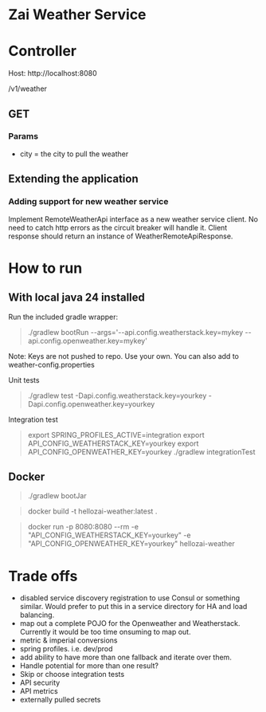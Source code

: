 # Zai Weather Service

# Controller
Host: http://localhost:8080

/v1/weather

## GET

### Params
- city = the city to pull the weather

## Extending the application

### Adding support for new weather service

Implement RemoteWeatherApi interface as a new weather service client. No need to catch http errors as the circuit breaker will handle it. Client response should return an instance of WeatherRemoteApiResponse.

# How to run

## With local java 24 installed

Run the included gradle wrapper:

> ./gradlew bootRun --args='--api.config.weatherstack.key=mykey --api.config.openweather.key=mykey'

Note: Keys are not pushed to repo. Use your own.
You can also add to weather-config.properties

Unit tests

> ./gradlew test -Dapi.config.weatherstack.key=yourkey -Dapi.config.openweather.key=yourkey

Integration test

> export SPRING_PROFILES_ACTIVE=integration
> export API_CONFIG_WEATHERSTACK_KEY=yourkey
> export API_CONFIG_OPENWEATHER_KEY=yourkey
> ./gradlew integrationTest

## Docker

> ./gradlew bootJar

> docker build -t hellozai-weather:latest .

> docker run -p 8080:8080 --rm  -e "API_CONFIG_WEATHERSTACK_KEY=yourkey" -e "API_CONFIG_OPENWEATHER_KEY=yourkey" hellozai-weather

# Trade offs

- disabled service discovery registration to use Consul or something similar. Would prefer to put this in a service directory for HA and load balancing.
- map out a complete POJO for the Openweather and Weatherstack. Currently it would be too time onsuming to map out.
- metric & imperial conversions
- spring profiles. i.e. dev/prod
- add ability to have more than one fallback and iterate over them.
- Handle potential for more than one result?
- Skip or choose integration tests
- API security
- API metrics
- externally pulled secrets